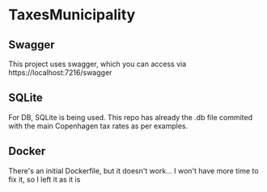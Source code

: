 # TaxesMunicipality

## Swagger
This project uses swagger, which you can access via https://localhost:7216/swagger

## SQLite
For DB, SQLite is being used. This repo has already the .db file commited with the main Copenhagen tax rates as per examples.

## Docker
There's an initial Dockerfile, but it doesn't work... I won't have more time to fix it, so I left it as it is
